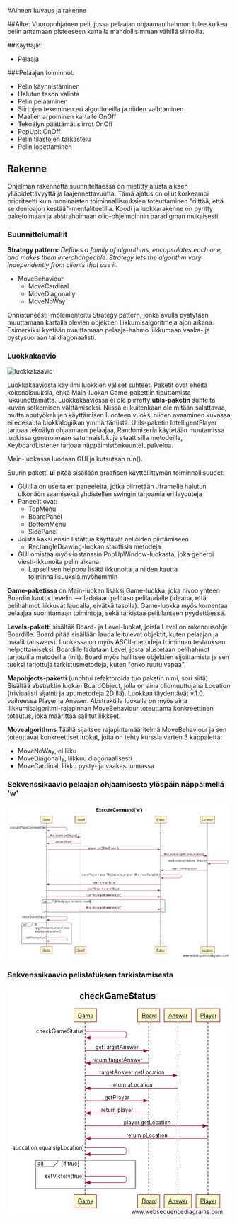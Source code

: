 
#Aiheen kuvaus ja rakenne

##Aihe:
Vuoropohjainen peli, jossa pelaajan ohjaaman hahmon tulee kulkea pelin antamaan pisteeseen kartalla mahdollisimman vähillä siirroilla.

##Käyttäjät:
* Pelaaja

###Pelaajan toiminnot:
* Pelin käynnistäminen
* Halutun tason valinta
* Pelin pelaaminen
 * Siirtojen tekeminen eri algoritmeilla ja niiden vaihtaminen
* Maalien arpominen kartalle OnOff
* Tekoälyn päättämät siirrot OnOff
* PopUpit OnOff
* Pelin tilastojen tarkastelu
* Pelin lopettaminen

## Rakenne
Ohjelman rakennetta suunniteltaessa on mietitty alusta alkaen ylläpidettävyyttä ja laajennettavuutta. Tämä ajatus on ollut korkeampi prioriteetti kuin moninaisten toiminnallisuuksien toteuttaminen "riittää, että se demoajon kestää"-mentaliteetilla. Koodi ja luokkarakenne on pyritty paketoimaan ja abstrahoimaan olio-ohjelmoinnin paradigman mukaisesti.

### Suunnittelumallit
**Strategy pattern:**
*Defines a family of algorithms, encapsulates each one, and makes them interchangeable. Strategy lets the algorithm vary independently from clients that use it.*
* MoveBehaviour
  * MoveCardinal
  * MoveDiagonally
  * MoveNoWay

Onnistuneesti implementoitu Strategy pattern, jonka avulla pystytään muuttamaan kartalla olevien objektien liikkumisalgoritmeja ajon aikana. Esimerkiksi kyetään muuttamaan pelaaja-hahmo liikkumaan vaaka- ja pystysuoraan tai diagonaalisti.

### Luokkakaavio
![luokkakaavio](assets/javaLabra-luokkakaavio.png "Luokkakaavio, ver 1.1")

Luokkakaaviosta käy ilmi luokkien väliset suhteet. Paketit ovat eheitä kokonaisuuksia, ehkä Main-luokan Game-pakettiin tiputtamista lukuunottamatta. Luokkakaaviossa ei ole piirretty **utils-paketin** suhteita kuvan sotkemisen välttämiseksi. Niissä ei kuitenkaan ole mitään salattavaa, mutta aputyökalujen käyttämisen luonteen vuoksi niiden avaaminen kuvassa ei edesauta luokkalogiikan ymmärtämistä. Utils-paketin IntelligentPlayer tarjoaa tekoälyn ohjaamaan pelaajaa, Randomizeria käytetään muutamissa luokissa generoimaan satunnaislukuja staattisilla metodeilla, KeyboardListener tarjoaa näppäimistönkuuntelupalvelua.

Main-luokassa luodaan GUI ja kutsutaan run().

Suurin paketti **ui** pitää sisällään graafisen käyttöliittymän toiminnallisuudet:
 - GUI:lla on useita eri paneeleita, jotka piirretään Jframelle halutun ulkonäön saamiseksi yhdistellen swingin tarjoamia eri layouteja
  - Paneelit ovat:
    - TopMenu
    - BoardPanel
    - BottomMenu
    - SidePanel
  - Joista kaksi ensin listattua käyttävät neliöiden piirtämiseen
    - RectangleDrawing-luokan staattisia metodeja
  - GUI omistaa myös instanssin PopUpWindow-luokasta, joka generoi viesti-ikkunoita pelin aikana
    - Lapsellisen helppoa lisätä ikkunoita ja niiden kautta toiminnallisuuksia myöhemmin
   
**Game-paketissa** on Main-luokan lisäksi Game-luokka, joka nivoo yhteen Boardin kautta Levelin --> ladataan pelitaso pelilaudalle (ideana, että pelihahmot liikkuvat laudalla, eivätkä tasolla). Game-luokka myös komentaa pelaajaa suorittamaan toimintoja, sekä tarkistaa pelitilanteen pyydettäessä.

**Levels-paketti** sisältää Board- ja Level-luokat, joista Level on rakennusohje Boardille. Board pitää sisällään laudalle tulevat objektit, kuten pelaajan ja maalit (answers). Luokassa on myös ASCII-metodeja toiminnan testauksen helpottamiseksi. Boardille ladataan Level, josta alustetaan pelihahmot tarjotuilla metodeilla (init). Board myös hallitsee objektien sijoittamista ja sen tueksi tarjottuja tarkistusmetodeja, kuten "onko ruutu vapaa".

**Mapobjects-paketti** (unohtui refaktoroida tuo paketin nimi, sori siitä). Sisältää abstraktin luokan BoardObject, jolla on aina oliomuuttujana Location (triviaalisti sijainti ja apumetodeja 2D:llä). Luokkaa täydentävät v.1.0. vaiheessa Player ja Answer. Abstraktilla luokalla on myös aina liikkumisalgoritmi-rajapinnan MoveBehaviour toteuttama konkreettinen toteutus, joka määrittää sallitut liikkeet.

**Movealgorithms** Täällä sijaitsee rajapintamääritelmä MoveBehaviour ja sen toteuttavat konkreettiset luokat, joita on tehty kurssia varten 3 kappaletta:
 - MoveNoWay, ei liiku
 - MoveDiagonally, liikkuu diagonaalisesti
 - MoveCardinal, liikku pysty- ja vaakasuunnassa

### Sekvenssikaavio pelaajan ohjaamisesta ylöspäin näppäimellä 'w'

![Sekvenssikaavio1](assets/ExecuteCommand('w').png "sekve1")

### Sekvenssikaavio pelistatuksen tarkistamisesta

![Sekvenssikaavio2](assets/checkGameStatus.png "sekve2")


